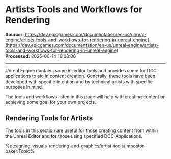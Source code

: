 # Artists Tools and Workflows for Rendering

**Source:** [https://dev.epicgames.com/documentation/en-us/unreal-engine/artists-tools-and-workflows-for-rendering-in-unreal-engine](https://dev.epicgames.com/documentation/en-us/unreal-engine/artists-tools-and-workflows-for-rendering-in-unreal-engine)  
**Processed:** 2025-06-14 16:08:06

---

Unreal Engine contains some in-editor tools and provides some for DCC applications to aid in content creation. Generally, these tools have been developed with specific intention and by technical artists with specific purposes in mind.

The tools and workflows listed in this page will help with creating content or achieving some goal for your own projects.

## Rendering Tools for Artists

The tools in this section are useful for those creating content from within the Unreal Editor and for those using specified DCC Applications.

%designing-visuals-rendering-and-graphics/artist-tools/Impostor-baker:Topic%